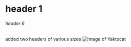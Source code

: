 # header 1
###### header 6
added two headers of various sizes
![Image of Yaktocat](https://octodex.github.com/images/yaktocat.png)
